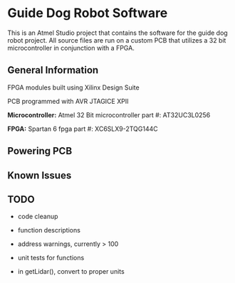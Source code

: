 # Guide Dog Robot Software
This is an Atmel Studio project that contains the software for the guide dog robot project. All source files are run on a custom PCB that utilizes a 32 bit microcontroller in conjunction with a FPGA.

## General Information
FPGA modules built using Xilinx Design Suite

PCB programmed with AVR JTAGICE XPII

**Microcontroller:** Atmel 32 Bit microcontroller part #: AT32UC3L0256

**FPGA:** Spartan 6 fpga part #: XC6SLX9-2TQG144C

## Powering PCB


## Known Issues

## TODO
* code cleanup
* function descriptions
* address warnings, currently > 100
* unit tests for functions

* in getLidar(), convert to proper units